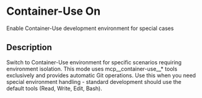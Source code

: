 # Container-Use On

Enable Container-Use development environment for special cases

## Description

Switch to Container-Use environment for specific scenarios requiring environment isolation. This mode uses mcp__container-use__* tools exclusively and provides automatic Git operations. Use this when you need special environment handling - standard development should use the default tools (Read, Write, Edit, Bash).